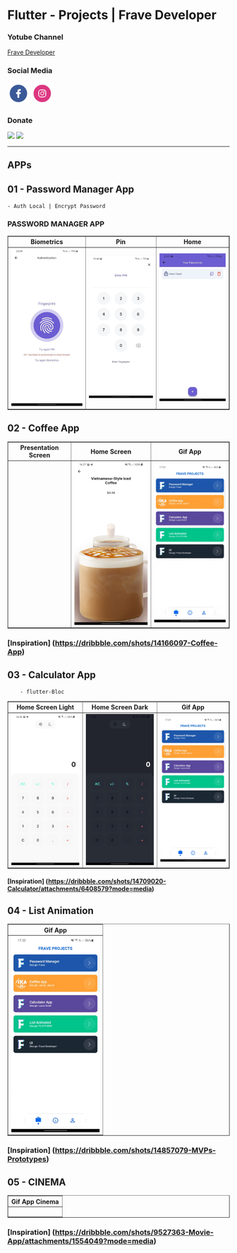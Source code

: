 # Flutter - Projects | Frave Developer

### Yotube Channel
[Frave Developer](https://www.youtube.com/channel/UCkNYlmbx487MPmYvfSMAdRg)

### Social Media

<a href="https://www.facebook.com/fraveDeveloper"><img src="https://github.com/aritraroy/social-icons/blob/master/facebook-icon.png?raw=true" width="50"></a>
<a href="https://www.instagram.com/frave_developer"><img src="https://github.com/aritraroy/social-icons/blob/master/instagram-icon.png?raw=true" width="50"></a>

### Donate

<a href="https://www.buymeacoffee.com/frave"><img src="https://cdn.buymeacoffee.com/buttons/v2/default-yellow.png" width="150"></a>
<a href="https://www.paypal.me/Fpereza"><img src="https://image.flaticon.com/icons/png/512/888/888871.png" width="100"></a>

---
## APPs

## 01 - Password Manager App
    - Auth Local | Encrypt Password 

### PASSWORD MANAGER APP
<table border>
    <tr>
        <th style="text-align:center">Biometrics</th>
        <th style="text-align:center">Pin</th>
        <th style="text-align:center">Home</th>
    </tr>
    <tr>
        <td><img src="./Screenshot/01/Biometrics.jpg" alt="" width="200"></td>
        <td><img src="./Screenshot/01/Pin.jpg" alt="" width="200"></td>
        <td><img src="./Screenshot/01/Home.jpg" alt="" width="200"></td>
    </tr>
</table>

## 02 - Coffee App 

<table border>
    <tr>
        <th style="text-align:center">Presentation Screen</th>
        <th style="text-align:center">Home Screen</th>
        <th style="text-align:center">Gif App </th>
    </tr>
    <tr>
        <td><img src="./Screenshot/02/Screenshot_20210607-162745" alt="" width="200"></td>
        <td><img src="./Screenshot/02/Screenshot_20210607-162752.png" alt="" width="200"></td>
        <td><img src="./Screenshot/02/Screen_Recording_20210607-173131.gif" alt="" width="200"></td>
    </tr>
</table>

### [Inspiration] (https://dribbble.com/shots/14166097-Coffee-App)


## 03 - Calculator App 
        - flutter-Bloc 

<table border>
    <tr>
        <th style="text-align:center">Home Screen Light</th>
        <th style="text-align:center">Home Screen Dark</th>
        <th style="text-align:center">Gif App </th>
    </tr>
    <tr>
        <td><img src="./Screenshot/03/Screenshot_20210607-162803.png" alt="" width="200"></td>
        <td><img src="./Screenshot/03/Screenshot_20210607-162810.png" alt="" width="200"></td>
        <td><img src="./Screenshot/03/Screen_Recording_20210607-173158.gif" alt="" width="200"></td>
    </tr>
</table>

#### [Inspiration] (https://dribbble.com/shots/14709020-Calculator/attachments/6408579?mode=media)


## 04 - List Animation 

<table border>
    <tr>
        <th style="text-align:center">Gif App </th>
    </tr>
    <tr>
        <td><img src="./Screenshot/04/Screen_Recording_20210607-173218.gif" alt="" width="200"></td>
    </tr>
</table>

### [Inspiration] (https://dribbble.com/shots/14857079-MVPs-Prototypes)


## 05 - CINEMA 

<table border>
    <tr>
        <th style="text-align:center">Gif App Cinema</th>
    </tr>
    <tr>
        <td><img src="./Screenshot/05/cinema-app-flutter.gif" alt="" width="200"></td>
    </tr>
</table>

### [Inspiration] (https://dribbble.com/shots/9527363-Movie-App/attachments/1554049?mode=media)